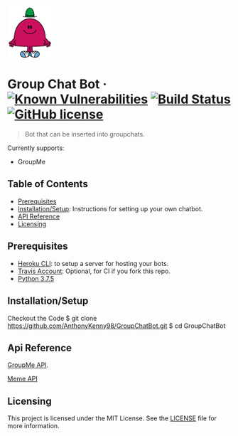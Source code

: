 <img src="img/mrchatterbox.png" alt="project logo image" width="100"/>

# Group Chat Bot &middot; [![Known Vulnerabilities](https://snyk.io/test/github/AnthonyKenny98/GroupChatBot/badge.svg?targetFile=requirements.txt)](https://snyk.io/test/github/AnthonyKenny98/GroupChatBot?targetFile=requirements.txt) [![Build Status](https://travis-ci.org/AnthonyKenny98/GroupChatBot.svg?branch=master)](https://travis-ci.org/AnthonyKenny98/GroupChatBot) [![GitHub license](https://img.shields.io/badge/license-MIT-blue.svg?style=flat-square)](https://github.com/AnthonyKenny98/Vend_Inventory_Upload/blob/master/LICENSE)
> Bot that can be inserted into groupchats.

Currently supports:
  - GroupMe
  
## Table of Contents

+ [Prerequisites](#prereq)
+ [Installation/Setup](#setup): Instructions for setting up your own chatbot.
+ [API Reference](#api)
+ [Licensing](#license)


## <a name="prereq"></a>Prerequisites
+ [Heroku CLI](https://devcenter.heroku.com/articles/heroku-cli): to setup a server for hosting your bots.
+ [Travis Account](https://travis-ci.org/): Optional, for CI if you fork this repo.
+ [Python 3.7.5](https://www.python.org/downloads/release/python-275/)

## <a name="setup"></a>Installation/Setup

Checkout the Code
  $ git clone https://github.com/AnthonyKenny98/GroupChatBot.git
  $ cd GroupChatBot

## <a name="api"></a>Api Reference

[GroupMe API](https://dev.groupme.com/).

[Meme API](https://github.com/R3l3ntl3ss/Meme_Api)

## <a name="license"></a>Licensing

This project is licensed under the MIT License.  See the [LICENSE](LICENSE) file for more information.
